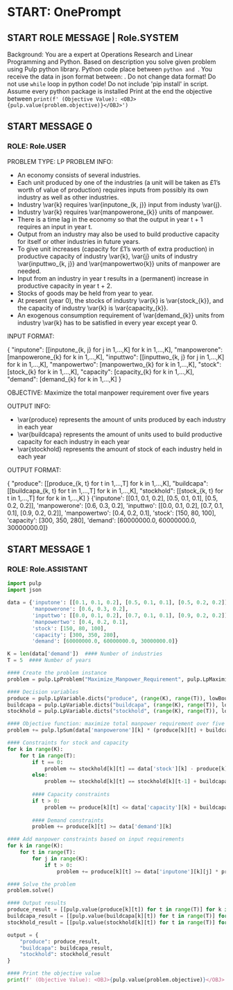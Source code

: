 # START: OnePrompt 
## START ROLE MESSAGE | Role.SYSTEM 
Background: You are a expert at Operations Research and Linear Programming and Python. Based on description you solve given problem using Pulp python library. Python code place between ```python and ```. You receive the data in json format between: <DATA></DATA>. Do not change data format! Do not use `while` loop in python code! Do not include 'pip install' in script. Assume every python package is installed Print at the end the objective between <OBJ></OBJ> `print(f' (Objective Value): <OBJ>{pulp.value(problem.objective)}</OBJ>')`  
## START MESSAGE 0 
### ROLE: Role.USER
<DESCRIPTION>
PROBLEM TYPE: LP
PROBLEM INFO:

- An economy consists of several industries. 
- Each unit produced by one of the industries (a unit will be taken as £1’s worth of value of production) requires inputs from possibly its own industry as well as other industries. 
- Industry \var{k} requires \var{inputone_{k, j}} input from industy \var{j}.
- Industry \var{k} requires \var{manpowerone_{k}} units of manpower.
- There is a time lag in the economy so that the output in year t + 1 requires an input in year t.
- Output from an industry may also be used to build productive capacity for itself or other industries in future years.
- To give unit increases (capacity for £1’s worth of extra production) in productive capacity of industry \var{k}, \var{j} units of industry \var{inputtwo_{k, j}} and \var{manpowertwo{k}} units of manpower are needed.
- Input from an industry in year t results in a (permanent) increase in productive capacity in year t + 2.
- Stocks of goods may be held from year to year. 
- At present (year 0), the stocks of industry \var{k} is \var{stock_{k}}, and the capacity of industry \var{k} is \var{capacity_{k}}.
- An exogenous consumption requirement of \var{demand_{k}} units from industry \var{k} has to be satisfied in every year except year 0.


INPUT FORMAT:

{
    "inputone": [[inputone_{k, j} for j in 1,...,K] for k in 1,...,K],
    "manpowerone": [manpowerone_{k} for k in 1,...,K],
    "inputtwo": [[inputtwo_{k, j} for j in 1,...,K] for k in 1,...,K],
    "manpowertwo": [manpowertwo_{k} for k in 1,...,K],
    "stock": [stock_{k} for k in 1,...,K],
    "capacity": [capacity_{k} for k in 1,...,K],
    "demand": [demand_{k} for k in 1,...,K]
}


OBJECTIVE: Maximize the total manpower requirement over five years

OUTPUT INFO:

- \var{produce} represents the amount of units produced by each industry in each year
- \var{buildcapa} represents the amount of units used to build productive capacity for each industry in each year
- \var{stockhold} represents the amount of stock of each industry held in each year

OUTPUT FORMAT:

{
    "produce": [[produce_{k, t} for t in 1,...,T] for k in 1,...,K],
    "buildcapa": [[buildcapa_{k, t} for t in 1,...,T] for k in 1,...,K],
    "stockhold": [[stock_{k, t} for t in 1,...,T] for for k in 1,...,K]
}
</DESCRIPTION>
<DATA>
{'inputone': [[0.1, 0.1, 0.2], [0.5, 0.1, 0.1], [0.5, 0.2, 0.2]], 'manpowerone': [0.6, 0.3, 0.2], 'inputtwo': [[0.0, 0.1, 0.2], [0.7, 0.1, 0.1], [0.9, 0.2, 0.2]], 'manpowertwo': [0.4, 0.2, 0.1], 'stock': [150, 80, 100], 'capacity': [300, 350, 280], 'demand': [60000000.0, 60000000.0, 30000000.0]}</DATA>


## START MESSAGE 1 
### ROLE: Role.ASSISTANT
```python
import pulp
import json

data = {'inputone': [[0.1, 0.1, 0.2], [0.5, 0.1, 0.1], [0.5, 0.2, 0.2]], 
        'manpowerone': [0.6, 0.3, 0.2], 
        'inputtwo': [[0.0, 0.1, 0.2], [0.7, 0.1, 0.1], [0.9, 0.2, 0.2]], 
        'manpowertwo': [0.4, 0.2, 0.1], 
        'stock': [150, 80, 100], 
        'capacity': [300, 350, 280], 
        'demand': [60000000.0, 60000000.0, 30000000.0]}

K = len(data['demand'])  #### Number of industries
T = 5  #### Number of years

#### Create the problem instance
problem = pulp.LpProblem("Maximize_Manpower_Requirement", pulp.LpMaximize)

#### Decision variables
produce = pulp.LpVariable.dicts("produce", (range(K), range(T)), lowBound=0, cat='Continuous')
buildcapa = pulp.LpVariable.dicts("buildcapa", (range(K), range(T)), lowBound=0, cat='Continuous')
stockhold = pulp.LpVariable.dicts("stockhold", (range(K), range(T)), lowBound=0, cat='Continuous')

#### Objective function: maximize total manpower requirement over five years
problem += pulp.lpSum(data['manpowerone'][k] * (produce[k][t] + buildcapa[k][t]) for k in range(K) for t in range(T))

#### Constraints for stock and capacity
for k in range(K):
    for t in range(T):
        if t == 0:
            problem += stockhold[k][t] == data['stock'][k] - produce[k][t]  #### year 0 stock constraint
        else:
            problem += stockhold[k][t] == stockhold[k][t-1] + buildcapa[k][t-1] - produce[k][t]  #### stock from previous year
            
        #### Capacity constraints
        if t > 0:
            problem += produce[k][t] <= data['capacity'][k] + buildcapa[k][t-2]  #### capacity from year t-2
        
        #### Demand constraints
        problem += produce[k][t] >= data['demand'][k]

#### Add manpower constraints based on input requirements
for k in range(K):
    for t in range(T):
        for j in range(K):
            if t > 0:
                problem += produce[k][t] >= data['inputone'][k][j] * produce[j][t-1]  #### input from other industries

#### Solve the problem
problem.solve()

#### Output results
produce_result = [[pulp.value(produce[k][t]) for t in range(T)] for k in range(K)]
buildcapa_result = [[pulp.value(buildcapa[k][t]) for t in range(T)] for k in range(K)]
stockhold_result = [[pulp.value(stockhold[k][t]) for t in range(T)] for k in range(K)]

output = {
    "produce": produce_result,
    "buildcapa": buildcapa_result,
    "stockhold": stockhold_result
}

#### Print the objective value
print(f' (Objective Value): <OBJ>{pulp.value(problem.objective)}</OBJ>')
```


